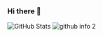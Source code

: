 ### Hi there 👋

<!--
**eFellow404/efellow404** is a ✨ _special_ ✨ repository because its `README.md` (this file) appears on your GitHub profile.

Here are some ideas to get you started:

- 🔭 I’m currently working on ...
- 🌱 I’m currently learning ...
- 👯 I’m looking to collaborate on ...
- 🤔 I’m looking for help with ...
- 💬 Ask me about ...
- 📫 How to reach me: ...
- 😄 Pronouns: ...
- ⚡ Fun fact: ...
-->

![GitHub Stats](https://github-readme-stats.vercel.app/api?username=eFellow404&theme=tokyonight)
![github info 2](https://github-readme-stats.vercel.app/api/top-langs/?username=eFellow404&langs_count=14&theme=nord&layout=compact)
